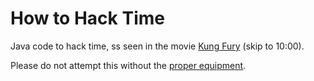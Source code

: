 # How to Hack Time
Java code to hack time, ss seen in the movie [Kung Fury](https://www.youtube.com/watch?v=bS5P_LAqiVg) (skip to 10:00).

Please do not attempt this without the [proper equipment](http://en.wikipedia.org/wiki/Power_Glove).